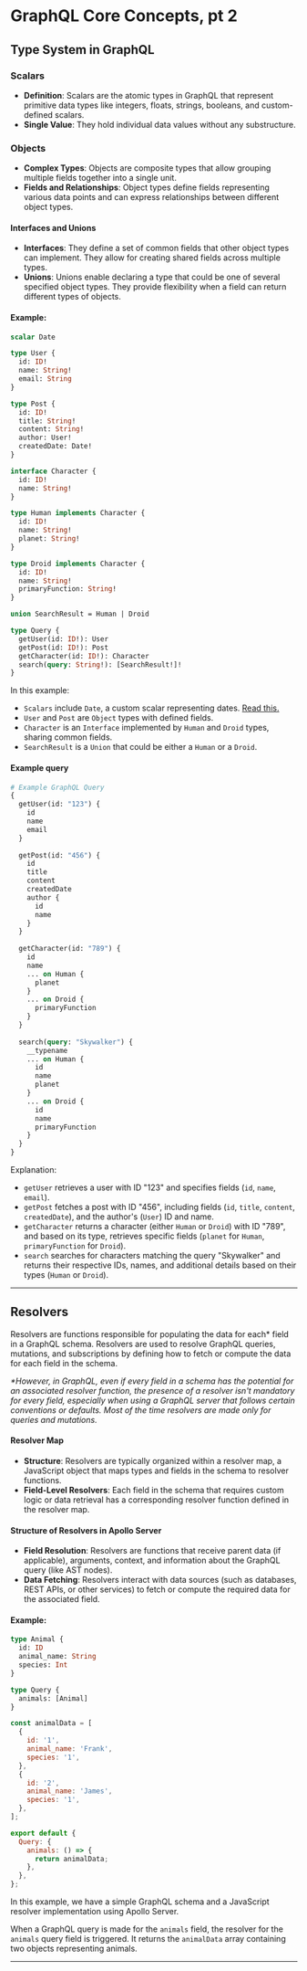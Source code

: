 # GraphQL Core Concepts, pt 2

## Type System in GraphQL

### Scalars

- **Definition**: Scalars are the atomic types in GraphQL that represent primitive data types like integers, floats,
  strings, booleans, and custom-defined scalars.
- **Single Value**: They hold individual data values without any substructure.

### Objects

- **Complex Types**: Objects are composite types that allow grouping multiple fields together into a single unit.
- **Fields and Relationships**: Object types define fields representing various data points and can express
  relationships between different object types.

#### Interfaces and Unions

- **Interfaces**: They define a set of common fields that other object types can implement. They allow for creating
  shared fields across multiple types.
- **Unions**: Unions enable declaring a type that could be one of several specified object types. They provide
  flexibility when a field can return different types of objects.

#### Example:

```graphql
scalar Date

type User {
  id: ID!
  name: String!
  email: String
}

type Post {
  id: ID!
  title: String!
  content: String!
  author: User!
  createdDate: Date!
}

interface Character {
  id: ID!
  name: String!
}

type Human implements Character {
  id: ID!
  name: String!
  planet: String!
}

type Droid implements Character {
  id: ID!
  name: String!
  primaryFunction: String!
}

union SearchResult = Human | Droid

type Query {
  getUser(id: ID!): User
  getPost(id: ID!): Post
  getCharacter(id: ID!): Character
  search(query: String!): [SearchResult!]!
}
```

In this example:

- `Scalars` include `Date`, a custom scalar representing
  dates. [Read this.](https://gist.github.com/ilkkamtk/d70d0775a0a90f9824f5fe1238188020)
- `User` and `Post` are `Object` types with defined fields.
- `Character` is an `Interface` implemented by `Human` and `Droid` types, sharing common fields.
- `SearchResult` is a `Union` that could be either a `Human` or a `Droid`.

#### Example query

```graphql
# Example GraphQL Query
{
  getUser(id: "123") {
    id
    name
    email
  }
  
  getPost(id: "456") {
    id
    title
    content
    createdDate
    author {
      id
      name
    }
  }
  
  getCharacter(id: "789") {
    id
    name
    ... on Human {
      planet
    }
    ... on Droid {
      primaryFunction
    }
  }
  
  search(query: "Skywalker") {
    __typename
    ... on Human {
      id
      name
      planet
    }
    ... on Droid {
      id
      name
      primaryFunction
    }
  }
}
```

Explanation:

- `getUser` retrieves a user with ID "123" and specifies fields (`id`, `name`, `email`).
- `getPost` fetches a post with ID "456", including fields (`id`, `title`, `content`, `createdDate`), and the
  author's (`User`) ID and name.
- `getCharacter` returns a character (either `Human` or `Droid`) with ID "789", and based on its type, retrieves
  specific fields (`planet` for `Human`, `primaryFunction` for `Droid`).
- `search` searches for characters matching the query "Skywalker" and returns their respective IDs, names, and
  additional details based on their types (`Human` or `Droid`).

---

## Resolvers

Resolvers are functions responsible for populating the data for each* field in a GraphQL schema. Resolvers are used to
resolve GraphQL queries, mutations, and subscriptions by defining how to fetch or compute the data for each field in the
schema.

_*However, in GraphQL, even if every field in a schema has the potential for an associated resolver function, the
presence of a resolver isn't mandatory for every field, especially when using a GraphQL server that follows certain
conventions or defaults. Most of the time resolvers are made only for queries and mutations._

#### Resolver Map

- **Structure**: Resolvers are typically organized within a resolver map, a JavaScript object that maps types and fields
  in the schema to resolver functions.
- **Field-Level Resolvers**: Each field in the schema that requires custom logic or data retrieval has a corresponding
  resolver function defined in the resolver map.

#### Structure of Resolvers in Apollo Server

- **Field Resolution**: Resolvers are functions that receive parent data (if applicable), arguments, context, and
  information about the GraphQL query (like AST nodes).
- **Data Fetching**: Resolvers interact with data sources (such as databases, REST APIs, or other services) to fetch or
  compute the required data for the associated field.

#### Example:

```graphql
type Animal {
  id: ID
  animal_name: String
  species: Int
}

type Query {
  animals: [Animal]
}
```

```javascript
const animalData = [
  {
    id: '1',
    animal_name: 'Frank',
    species: '1',
  },
  {
    id: '2',
    animal_name: 'James',
    species: '1',
  },
];

export default {
  Query: {
    animals: () => {
      return animalData;
    },
  },
};
```

In this example, we have a simple GraphQL schema and a JavaScript resolver implementation using Apollo Server.

When a GraphQL query is made for the `animals` field, the resolver for the `animals` query field is triggered. It
returns the `animalData` array containing two objects representing animals.

---
